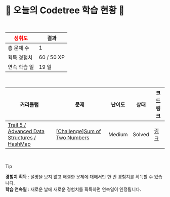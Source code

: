 # 🌲 오늘의 Codetree 학습 현황 🌲

<br />

| <span style="color:red;display:block;text-align:center;"> **성취도**</span> | 결과 |
|---|---|
| 총 문제 수 | 1 |
| 획득 경험치 | 60 / 50 XP |
| 연속 학습 일 | 19 일 |

<br />

|커리큘럼|문제|난이도|상태|코드 링크|
|---|---|---|---|---|
|[Trail 5 / Advanced Data Structures / HashMap](https://www.codetree.ai/trail-info/intermediate-mid/)|[[Challenge]Sum of Two Numbers](https://www.codetree.ai/trails/complete/curated-cards/challenge-sum-of-two-num/)|Medium|Solved|[링크](https://github.com/jxnyxng/codeTree/blob/main/251029/%EB%91%90%20%EC%88%98%EC%9D%98%20%ED%95%A9/sum-of-two-num.py)|


<br />

> [!TIP]
> **경험치 획득** : 설명을 보지 않고 해결한 문제에 대해서만 한 번 경험치를 획득할 수 있습니다.  
> **학습 연속일** : 새로운 날에 새로운 경험치를 획득하면 연속일이 인정됩니다.

